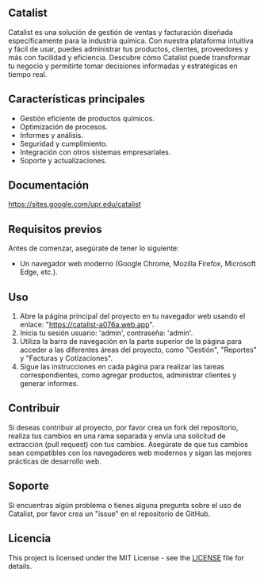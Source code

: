 ﻿## Catalist

Catalist es una solución de gestión de ventas y facturación diseñada específicamente para la industria química. Con nuestra plataforma intuitiva y fácil de usar, puedes administrar tus productos, clientes, proveedores y más con facilidad y eficiencia. Descubre cómo Catalist puede transformar tu negocio y permitirte tomar decisiones informadas y estratégicas en tiempo real.


## Características principales
- Gestión eficiente de productos químicos.
- Optimización de procesos.
- Informes y análisis.
- Seguridad y cumplimiento.
- Integración con otros sistemas empresariales.
- Soporte y actualizaciones.

## Documentación
https://sites.google.com/upr.edu/catalist


## Requisitos previos

Antes de comenzar, asegúrate de tener lo siguiente:

- Un navegador web moderno (Google Chrome, Mozilla Firefox, Microsoft Edge, etc.).


## Uso


1. Abre la página principal del proyecto en tu navegador web usando el enlace: "https://catalist-a076a.web.app".
2. Inicia tu sesión usuario: 'admin', contraseña: 'admin'.
3. Utiliza la barra de navegación en la parte superior de la página para acceder a las diferentes áreas del proyecto, como "Gestión", "Reportes" y "Facturas y Cotizaciones".
4. Sigue las instrucciones en cada página para realizar las tareas correspondientes, como agregar productos, administrar clientes y generar informes.


## Contribuir


Si deseas contribuir al proyecto, por favor crea un fork del repositorio, realiza tus cambios en una rama separada y envía una solicitud de extracción (pull request) con tus cambios. Asegúrate de que tus cambios sean compatibles con los navegadores web modernos y sigan las mejores prácticas de desarrollo web.


## Soporte


Si encuentras algún problema o tienes alguna pregunta sobre el uso de Catalist, por favor crea un "issue" en el repositorio de GitHub.


## Licencia


This project is licensed under the MIT License - see the [LICENSE](LICENSE) file for details.
